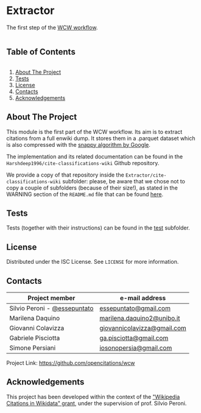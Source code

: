 # Extractor
The first step of the [WCW workflow](https://github.com/opencitations/wcw).

<summary><h2 style="display: inline-block">Table of Contents</h2></summary>
<ol>
    <li><a href="#about-the-project">About The Project</a></li>
    <li><a href="#tests">Tests</a></li>
    <li><a href="#license">License</a></li>
    <li><a href="#contacts">Contacts</a></li>
    <li><a href="#acknowledgements">Acknowledgements</a></li>
</ol>

## About The Project
This module is the first part of the WCW workflow. Its aim is to extract citations from a full enwiki dump. It
stores them in a .parquet dataset which is also compressed with the [snappy algorithm by Google](https://opensource.google/projects/snappy).

The implementation and its related documentation can be found in the `Harshdeep1996/cite-classifications-wiki` Github repository.

We provide a copy of that repository inside the `Extractor/cite-classifications-wiki` subfolder: please, be aware that we
chose not to copy a couple of subfolders (because of their size!), as stated in the WARNING section of the `README.md` file
that can be found [here](cite-classifications-wiki).

## Tests
Tests (together with their instructions) can be found in the [test](test) subfolder.

## License
Distributed under the ISC License. See `LICENSE` for more information.

## Contacts
|Project member |e-mail address |
|---|---|
| Silvio Peroni - [@essepuntato](https://twitter.com/essepuntato) | essepuntato@gmail.com |
| Marilena Daquino | marilena.daquino2@unibo.it |
| Giovanni Colavizza | giovannicolavizza@gmail.com |
| Gabriele Pisciotta | ga.pisciotta@gmail.com |
| Simone Persiani | iosonopersia@gmail.com |

Project Link: https://github.com/opencitations/wcw

## Acknowledgements
This project has been developed within the context of the ["Wikipedia Citations in Wikidata" grant](https://meta.wikimedia.org/wiki/Wikicite/grant/Wikipedia_Citations_in_Wikidata), 
under the supervision of prof. Silvio Peroni.
